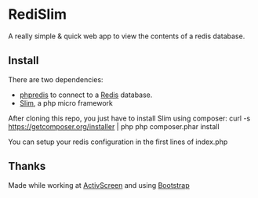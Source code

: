 # RediSlim

A really simple &amp; quick web app to view the contents of a redis database.

## Install
There are two dependencies:
* [phpredis](https://github.com/nicolasff/phpredis) to connect to a [Redis](http://redis.io) database.
* [Slim](http://slimframework.com), a php micro framework

After cloning this repo, you just have to install Slim using composer:
    curl -s https://getcomposer.org/installer | php
    php composer.phar install

You can setup your redis configuration in the first lines of index.php

## Thanks
Made while working at [ActivScreen](http://www.activscreen.com) and using [Bootstrap](http://twitter.github.com/bootstrap/)
